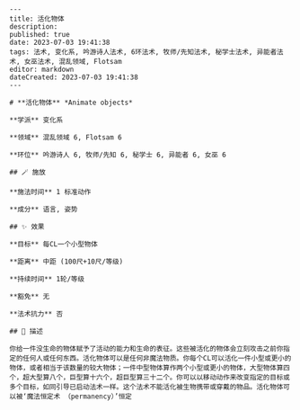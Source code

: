 
    ---
    title: 活化物体
    description: 
    published: true
    date: 2023-07-03 19:41:38
    tags: 法术, 变化系, 吟游诗人法术, 6环法术, 牧师/先知法术, 秘学士法术, 异能者法术, 女巫法术, 混乱领域, Flotsam
    editor: markdown
    dateCreated: 2023-07-03 19:41:38
    ---

    # **活化物体** *Animate objects*

    **学派** 变化系 

    **领域** 混乱领域 6, Flotsam 6

    **环位** 吟游诗人 6, 牧师/先知 6, 秘学士 6, 异能者 6, 女巫 6

    ## 🪄 施放

    **施法时间** 1 标准动作

    **成分** 语言, 姿势

    ## ✨ 效果 

    **目标** 每CL一个小型物体 

    **距离** 中距 (100尺+10尺/等级)  

    **持续时间** 1轮/等级 

    **豁免** 无

    **法术抗力** 否

    ## 📖 描述

    你给一件没生命的物体赋予了活动的能力和生命的表征。这些被活化的物体会立刻攻击之前你指定的任何人或任何东西。活化物体可以是任何非魔法物质。你每个CL可以活化一件小型或更小的物体，或者相当于该数量的较大物体；一件中型物体算作两个小型或更小的物体，大型物体算四个，超大型算八个，巨型算十六个，超巨型算三十二个。你可以以移动动作来改变指定的目标或多个目标，如同引导已启动法术一样。这个法术不能活化被生物携带或穿戴的物品。活化物体可以被‘魔法恒定术 （permanency）’恒定
    